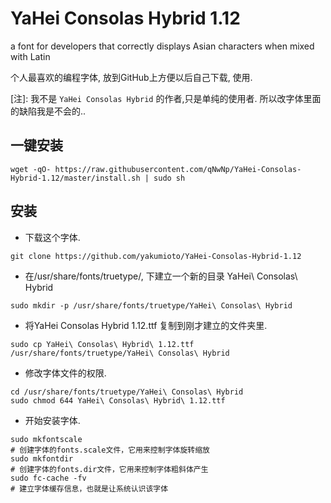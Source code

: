 # YaHei Consolas Hybrid 1.12

a font for developers that correctly displays Asian characters when mixed with Latin

个人最喜欢的编程字体, 放到GitHub上方便以后自己下载, 使用.

[注]: 我不是 `YaHei Consolas Hybrid` 的作者,只是单纯的使用者. 所以改字体里面的缺陷我是不会的..

## 一键安装

```
wget -qO- https://raw.githubusercontent.com/qNwNp/YaHei-Consolas-Hybrid-1.12/master/install.sh | sudo sh
```

## 安装
+ 下载这个字体.
```
git clone https://github.com/yakumioto/YaHei-Consolas-Hybrid-1.12
```
+ 在/usr/share/fonts/truetype/, 下建立一个新的目录 YaHei\ Consolas\ Hybrid
```
sudo mkdir -p /usr/share/fonts/truetype/YaHei\ Consolas\ Hybrid
```
+ 将YaHei Consolas Hybrid 1.12.ttf 复制到刚才建立的文件夹里.
```
sudo cp YaHei\ Consolas\ Hybrid\ 1.12.ttf /usr/share/fonts/truetype/YaHei\ Consolas\ Hybrid
```
+ 修改字体文件的权限.
```
cd /usr/share/fonts/truetype/YaHei\ Consolas\ Hybrid
sudo chmod 644 YaHei\ Consolas\ Hybrid\ 1.12.ttf
```
+ 开始安装字体.
```
sudo mkfontscale
# 创建字体的fonts.scale文件，它用来控制字体旋转缩放
sudo mkfontdir
# 创建字体的fonts.dir文件，它用来控制字体粗斜体产生
sudo fc-cache -fv
# 建立字体缓存信息，也就是让系统认识该字体
```
